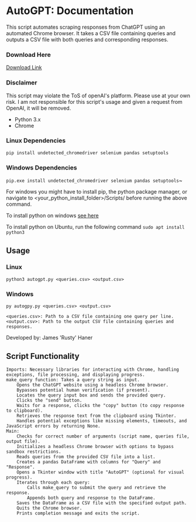 # AutoGPT: Documentation

This script automates scraping responses from ChatGPT using an automated Chrome browser. It takes a CSV file containing queries and outputs a CSV file with both queries and corresponding responses.

### Download Here
[Download Link](https://github.com/JRustyHaner/autoGPT/releases/download/prerelease/autoGPT-alpha1-python.zip)

### Disclaimer

This script may violate the  ToS of openAI's platform. Please use at your own risk. I am not responsible for this script's usage and given a request from OpenAI, it will be removed.
    
- Python 3.x
- Chrome

### Linux Dependencies
```pip install undetected_chromedriver selenium pandas setuptools```

### Windows Dependencies
```pip.exe install undetected_chromedriver selenium pandas setuptools```~

For windows you might have to install pip, the python package manager, or navigate to <your_python_install_folder>/Scripts/ before running the above command.

To install python on windows [see here](https://dbader.org/blog/installing-python-and-pip-on-windows-10)

To install python on Ubuntu, run the following command
```sudo apt install python3```  


## Usage

### Linux
```python3 autogpt.py <queries.csv> <output.csv>```

### Windows
```py autogpy.py <queries.csv> <output.csv>```

    <queries.csv>: Path to a CSV file containing one query per line.
    <output.csv>: Path to the output CSV file containing queries and responses.

Developed by: James 'Rusty' Haner

## Script Functionality

    Imports: Necessary libraries for interacting with Chrome, handling exceptions, file processing, and displaying progress.
    make_query function: Takes a query string as input.
        Opens the ChatGPT website using a headless Chrome browser.
        Bypasses potential human verification (if present).
        Locates the query input box and sends the provided query.
        Clicks the "send" button.
        Waits for a response, clicks the "copy" button (to copy response to clipboard).
        Retrieves the response text from the clipboard using Tkinter.
        Handles potential exceptions like missing elements, timeouts, and JavaScript errors by returning None.
    Main:
        Checks for correct number of arguments (script name, queries file, output file).
        Initializes a headless Chrome browser with options to bypass sandbox restrictions.
        Reads queries from the provided CSV file into a list.
        Creates a pandas DataFrame with columns for "Query" and "Response".
        Opens a Tkinter window with title "AutoGPT" (optional for visual progress).
        Iterates through each query:
            Calls make_query to submit the query and retrieve the response.
            Appends both query and response to the DataFrame.
        Saves the DataFrame as a CSV file with the specified output path.
        Quits the Chrome browser.
        Prints completion message and exits the script.
